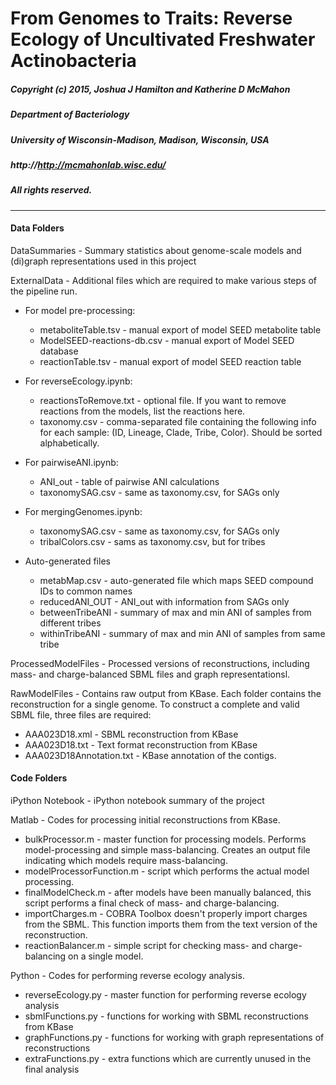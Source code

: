 # From Genomes to Traits: Reverse Ecology of Uncultivated Freshwater Actinobacteria
##### Copyright (c) 2015, Joshua J Hamilton and Katherine D McMahon
##### Department of Bacteriology
##### University of Wisconsin-Madison, Madison, Wisconsin, USA
##### http://http://mcmahonlab.wisc.edu/
##### All rights reserved.
***

#### Data Folders

DataSummaries - Summary statistics about genome-scale models and (di)graph representations used in this project

ExternalData - Additional files which are required to make various steps of the pipeline run.

* For model pre-processing:
    * metaboliteTable.tsv - manual export of model SEED metabolite table
    * ModelSEED-reactions-db.csv - manual export of Model SEED database
    * reactionTable.tsv - manual export of model SEED reaction table

* For reverseEcology.ipynb:
    * reactionsToRemove.txt - optional file. If you want to remove reactions from the models, list the reactions here.
    * taxonomy.csv - comma-separated file containing the following info for each sample: (ID, Lineage, Clade, Tribe, Color). Should be sorted alphabetically.

* For pairwiseANI.ipynb:
    * ANI_out - table of pairwise ANI calculations
    * taxonomySAG.csv - same as taxonomy.csv, for SAGs only

* For mergingGenomes.ipynb:
    * taxonomySAG.csv - same as taxonomy.csv, for SAGs only
    * tribalColors.csv - sams as taxonomy.csv, but for tribes

* Auto-generated files
    * metabMap.csv - auto-generated file which maps SEED compound IDs to common names
    * reducedANI_OUT - ANI_out with information from SAGs only
    * betweenTribeANI - summary of max and min ANI of samples from different tribes
    * withinTribeANI - summary of max and min ANI of samples from same tribe

ProcessedModelFiles - Processed versions of reconstructions, including mass- and charge-balanced SBML files and graph representationsl.

RawModelFiles - Contains raw output from KBase. Each folder contains the reconstruction for a single genome. To construct a complete and valid SBML file, three files are required:

* AAA023D18.xml - SBML reconstruction from KBase  
* AAA023D18.txt - Text format reconstruction from KBase  
* AAA023D18Annotation.txt - KBase annotation of the contigs.  


#### Code Folders


iPython Notebook - iPython notebook summary of the project

Matlab - Codes for processing initial reconstructions from KBase.

* bulkProcessor.m - master function for processing models. Performs model-processing and simple mass-balancing. Creates an output file indicating which models require mass-balancing.  
* modelProcessorFunction.m - script which performs the actual model processing.  
* finalModelCheck.m - after models have been manually balanced, this script performs a final check of mass- and charge-balancing.  
* importCharges.m - COBRA Toolbox doesn't properly import charges from the SBML. This function imports them from the text version of the reconstruction.  
* reactionBalancer.m - simple script for checking mass- and charge-balancing on a single model.

Python - Codes for performing reverse ecology analysis.

* reverseEcology.py - master function for performing reverse ecology analysis  
* sbmlFunctions.py - functions for working with SBML reconstructions from KBase  
* graphFunctions.py - functions for working with graph representations of reconstructions  
* extraFunctions.py - extra functions which are currently unused in the final analysis
